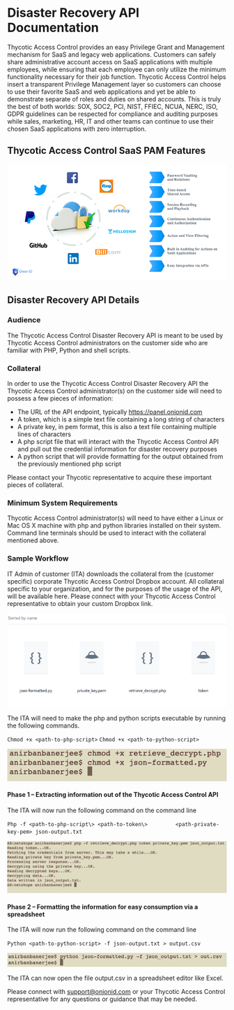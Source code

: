 [title]: # (DR API Workflow)
[tags]: # (access control)
[priority]: # (15)
# Disaster Recovery API Documentation

Thycotic Access Control provides an easy Privilege Grant and Management mechanism for SaaS and legacy web applications. Customers can safely share administrative account access on SaaS applications with multiple employees, while ensuring that each employee can only utilize the minimum functionality necessary for their job function. Thycotic Access Control helps insert a transparent Privilege Management layer so
customers can choose to use their favorite SaaS and web applications and yet be able to demonstrate separate of roles and duties on shared accounts. This is truly the best of both worlds: SOX, SOC2, PCI, NIST, FFIEC, NCUA, NERC, ISO, GDPR guidelines can be respected for compliance and auditing purposes while sales, marketing, HR, IT and other teams can continue to use their chosen SaaS applications with zero interruption.

## Thycotic Access Control SaaS PAM Features

![saas pam overview](images/saas-pam.png "SaaS PAM Overview")

## Disaster Recovery API Details

### Audience

The Thycotic Access Control Disaster Recovery API is meant to be used by Thycotic Access Control administrators on the customer side who are familiar with PHP, Python and shell scripts.

### Collateral

In order to use the Thycotic Access Control Disaster Recovery API the Thycotic Access Control administrator(s) on the customer side will need to possess a few pieces of information:

* The URL of the API endpoint, typically <https://panel.onionid.com>
* A token, which is a simple text file containing a long string of characters
* A private key, in pem format, this is also a text file containing multiple lines of characters
* A php script file that will interact with the Thycotic Access Control API and pull out the credential information for disaster recovery purposes
* A python script that will provide formatting for the output obtained from the previously mentioned php script

Please contact your Thycotic representative to acquire these important pieces of collateral.

### Minimum System Requirements

Thycotic Access Control administrator(s) will need to have either a Linux or Mac OS X machine with php and python libraries installed on their system. Command line terminals should be used to interact with the collateral mentioned above.

### Sample Workflow

IT Admin of customer (ITA) downloads the collateral from the (customer specific) corporate Thycotic Access Control Dropbox account. All collateral specific to your organization, and for the purposes of the usage of the API, will be available here. Please connect with your Thycotic Access Control representative to obtain your custom Dropbox link.

![workflow](images/workflow.png "Sample Workflow")

The ITA will need to make the php and python scripts executable by running the following commands.

`Chmod +x <path-to-php-script>`
`Chmod +x <path-to-python-script>`

![png-1](images/443c94738e3880534dff6b7e6fb4bf67.png)

#### Phase 1 – Extracting information out of the Thycotic Access Control API

The ITA will now run the following command on the command line

`Php -f <path-to-php-script\> <path-to-token\>         <path-private-key-pem> json-output.txt`

![png-2](images/7bfd9c2121b6dbc0740232d60d9bc7b9.png)

#### Phase 2 – Formatting the information for easy consumption via a spreadsheet

The ITA will now run the following command on the command line

`Python <path-to-python-script> -f json-output.txt > output.csv`

![png-3](images/839fdb25f5dc0bc70d4e3f94524ea775.png)

The ITA can now open the file output.csv in a spreadsheet editor like Excel.

Please connect with <support@onionid.com> or your Thycotic Access Control representative for any questions or guidance that may be needed.
